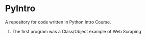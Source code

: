 # PyIntro
A repository for code written in Python Intro Course. 

1. The first program was a Class/Object example of Web Scraping

